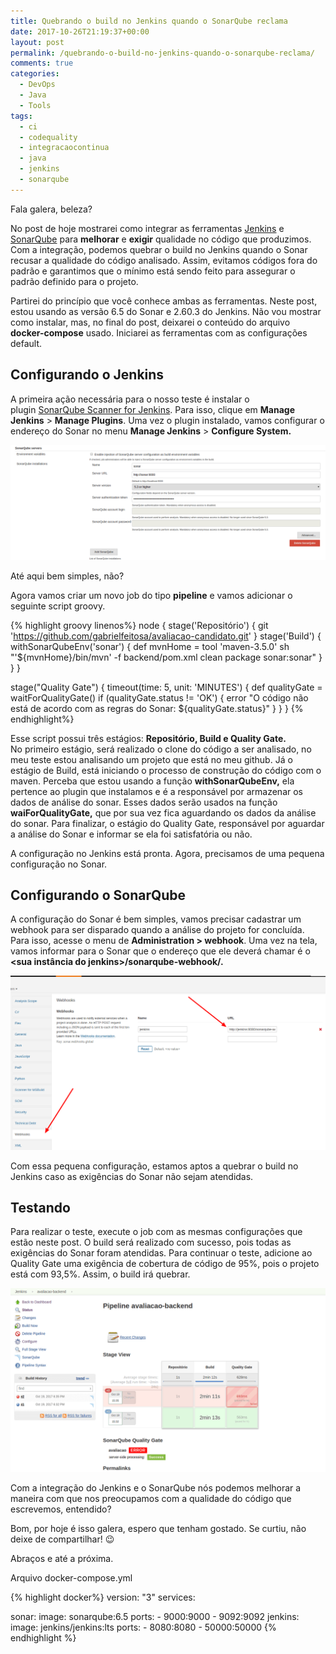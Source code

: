 ```yaml
---
title: Quebrando o build no Jenkins quando o SonarQube reclama
date: 2017-10-26T21:19:37+00:00
layout: post
permalink: /quebrando-o-build-no-jenkins-quando-o-sonarqube-reclama/
comments: true
categories:
  - DevOps
  - Java
  - Tools
tags:
  - ci
  - codequality
  - integracaocontinua
  - java
  - jenkins
  - sonarqube
---
```

Fala galera, beleza?

No post de hoje mostrarei como integrar as ferramentas <a href="https://jenkins.io/" target="_blank" rel="noopener">Jenkins</a> e <a href="https://www.sonarqube.org/" target="_blank" rel="noopener">SonarQube</a> para **melhorar** e **exigir** qualidade no código que produzimos. Com a integração, podemos quebrar o build no Jenkins quando o Sonar recusar a qualidade do código analisado. Assim, evitamos códigos fora do padrão e garantimos que o mínimo está sendo feito para assegurar o padrão definido para o projeto.

Partirei do princípio que você conhece ambas as ferramentas. Neste post, estou usando as versão 6.5 do Sonar e 2.60.3 do Jenkins. Não vou mostrar como instalar, mas, no final do post, deixarei o conteúdo do arquivo **docker-compose** usado. Iniciarei as ferramentas com as configurações default.
<!--more-->

## Configurando o Jenkins

A primeira ação necessária para o nosso teste é instalar o plugin [SonarQube Scanner for Jenkins](https://plugins.jenkins.io/sonar). Para isso, clique em **Manage Jenkins** > **Manage Plugins**. Uma vez o plugin instalado, vamos configurar o endereço do Sonar no menu **Manage Jenkins** > **Configure System.**

![Exemplo da configuração do SonarQube no Jenkins](/img/jenkins_sonar.png) 

Até aqui bem simples, não?

Agora vamos criar um novo job do tipo **pipeline** e vamos adicionar o seguinte script groovy.

{% highlight groovy linenos%}
node {
  stage('Repositório') { 
    git 'https://github.com/gabrielfeitosa/avaliacao-candidato.git'
  }
  stage('Build') {
    withSonarQubeEnv('sonar') {
      def mvnHome = tool 'maven-3.5.0'
      sh "'${mvnHome}/bin/mvn' -f backend/pom.xml clean package sonar:sonar"
    }
  }
}

stage("Quality Gate") { 
  timeout(time: 5, unit: 'MINUTES') { 
    def qualityGate = waitForQualityGate() 
      if (qualityGate.status != 'OK') {
        error "O código não está de acordo com as regras do Sonar: ${qualityGate.status}"
      }
  }
}
{% endhighlight%}

Esse script possui três estágios: **Repositório, Build e Quality Gate.** No primeiro estágio, será realizado o clone do código a ser analisado, no meu teste estou analisando um projeto que está no meu github. Já o estágio de Build, está iniciando o processo de construção do código com o maven. Perceba que estou usando a função **withSonarQubeEnv,** ela pertence ao plugin que instalamos e é a responsável por armazenar os dados de análise do sonar. Esses dados serão usados na função **waiForQualityGate,** que por sua vez fica aguardando os dados da análise do sonar. Para finalizar, o estágio do Quality Gate, responsável por aguardar a análise do Sonar e informar se ela foi satisfatória ou não.

A configuração no Jenkins está pronta. Agora, precisamos de uma pequena configuração no Sonar.

## Configurando o SonarQube

A configuração do Sonar é bem simples, vamos precisar cadastrar um webhook para ser disparado quando a análise do projeto for concluída. Para isso, acesse o menu de **Administration > webhook**. Uma vez na tela, vamos informar para o Sonar que o endereço que ele deverá chamar é o **\<sua instância do jenkins>/sonarqube-webhook/.**

![Configuração do webhook no sonar](/img/sonar_webhook.png)

Com essa pequena configuração, estamos aptos a quebrar o build no Jenkins caso as exigências do Sonar não sejam atendidas.

## Testando

Para realizar o teste, execute o job com as mesmas configurações que estão neste post. O build será realizado com sucesso, pois todas as exigências do Sonar foram atendidas. Para continuar o teste, adicione ao Quality Gate uma exigência de cobertura de código de 95%, pois o projeto está com 93,5%. Assim, o build irá quebrar.

![Exemplo de build de pipeline no Jenkins](/img/Jenkins_build.png)

Com a integração do Jenkins e o SonarQube nós podemos melhorar a maneira com que nos preocupamos com a qualidade do código que escrevemos, entendido?

Bom, por hoje é isso galera, espero que tenham gostado. Se curtiu, não deixe de compartilhar! 😉

Abraços e até a próxima.

Arquivo docker-compose.yml

{% highlight docker%}
version: "3"
services:

  sonar:
    image: sonarqube:6.5
    ports:
      - 9000:9000
      - 9092:9092
  jenkins:
    image: jenkins/jenkins:lts
    ports:
      - 8080:8080
      - 50000:50000
{% endhighlight %}